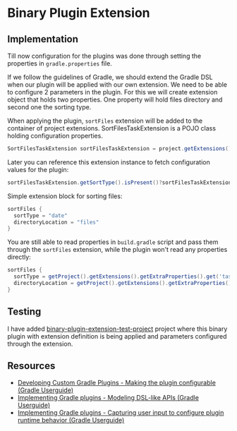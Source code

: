 # Binary Plugin Extension

## Implementation

Till now configuration for the plugins was done through setting the properties in `gradle.properties` file.

If we follow the guidelines of Gradle, we should extend the Gradle DSL when our plugin will be applied with our own extension.
We need to be able to configure 2 parameters in the plugin. For this we will create extension object that holds two properties.
One property will hold files directory and second one the sorting type.

When applying the plugin, `sortFiles` extension will be added to the container of project extensions.
SortFilesTaskExtension is a POJO class holding configuration properties.

```java
SortFilesTaskExtension sortFilesTaskExtension = project.getExtensions().create("sortFiles", SortFilesTaskExtension.class);
```

Later you can reference this extension instance to fetch configuration values for the plugin:

```java
sortFilesTaskExtension.getSortType().isPresent()?sortFilesTaskExtension.getSortType().get():DEFAULT_SORTING_TYPE
```

Simple extension block for sorting files:

```groovy
sortFiles {
  sortType = "date"
  directoryLocation = "files"
}
```

You are still able to read properties in `build.gradle` script and pass them through the `sortFiles` extension, while the
plugin won't read any properties directly:

```groovy
sortFiles {
  sortType = getProject().getExtensions().getExtraProperties().get('tasks.files.sortType')
  directoryLocation = getProject().getExtensions().getExtraProperties().get('tasks.files.folder')
}
```

## Testing

I have added [binary-plugin-extension-test-project](../binary-plugin-extension-test-project) project where this binary plugin with extension definition is being applied and parameters configured through the extension.

## Resources
- [Developing Custom Gradle Plugins - Making the plugin configurable (Gradle Userguide)](https://docs.gradle.org/current/userguide/custom_plugins.html#sec:getting_input_from_the_build)
- [Implementing Gradle plugins - Modeling DSL-like APIs (Gradle Userguide)](https://docs.gradle.org/current/userguide/implementing_gradle_plugins.html#modeling_dsl_like_apis)
- [Implementing Gradle plugins - Capturing user input to configure plugin runtime behavior (Gradle Userguide)](https://docs.gradle.org/current/userguide/implementing_gradle_plugins.html#capturing_user_input_to_configure_plugin_runtime_behavior)

<!--- 
Injecting parameters from extension to task https://stackoverflow.com/questions/70661787/how-should-configuration-be-passed-to-gradle-task-from-a-gradle-extension and write an answer 
--->

<!--- Important, Add to readme in task avoidance not here in plugins, explain 
 Check https://docs.gradle.org/current/userguide/task_configuration_avoidance.html#sec:task_configuration_avoidance_guidelines 
-->

<!---
### Examples

// TODO add some github examples of real life projects that are defining extensions and the projects that are then actually using those.
-->
